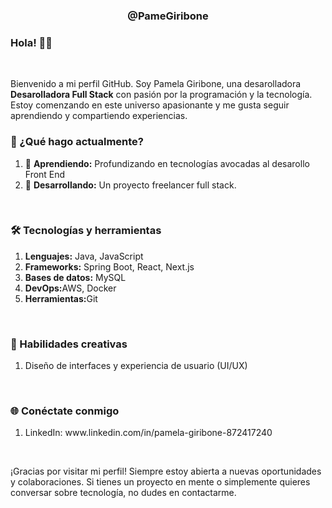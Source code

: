 <h3 align="center" color="blue">@PameGiribone</h3>

<h3>Hola! 👋🏻</h3>
<br>
<p>Bienvenido a mi perfil GitHub. Soy Pamela Giribone, una desarolladora <b>Desarolladora Full Stack</b> con pasión por la programación y la tecnología.
Estoy comenzando en este universo apasionante y me gusta seguir aprendiendo y compartiendo experiencias.</p>
 <h3>🚀 ¿Qué hago actualmente?</h3>
<ol>
  <li>🤺 <b>Aprendiendo:</b> Profundizando en tecnologías avocadas al desarollo Front End</li>
  <li>💼 <b>Desarrollando:</b> Un proyecto freelancer full stack.</li>
</ol>
<br>
<h3>🛠️ Tecnologías y herramientas</h3>
<ol>
  <li><b>Lenguajes:</b> Java, JavaScript</li>
  <li><b>Frameworks:</b> Spring Boot, React, Next.js</li>
  <li><b>Bases de datos:</b> MySQL</li>
  <li><b>DevOps:</b>AWS, Docker</li>
  <li><b>Herramientas:</b>Git</li>  
</ol>
<br>
<h3>🎨 Habilidades creativas</h3>
<ol>
  <li>Diseño de interfaces y experiencia de usuario (UI/UX)</li>
</ol>
<br>
<h3>🌐 Conéctate conmigo</h3>
<ol>
  <li>
    LinkedIn: www.linkedin.com/in/pamela-giribone-872417240
  </li>
</ol>
<br>
<p>
  ¡Gracias por visitar mi perfil! Siempre estoy abierta a nuevas oportunidades y colaboraciones. Si tienes un proyecto en mente o simplemente quieres conversar sobre tecnología, no dudes en contactarme.
</p>
